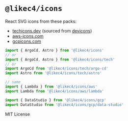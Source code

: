 # `@likec4/icons`

React SVG icons from these packs:
- [techicons.dev](https://techicons.dev/) (sourced from [devicons](https://github.com/devicons/devicon))
- [aws-icons.com](https://aws-icons.com/)
- [gcpicons.com](https://gcpicons.com/)

```ts
import { ArgoCd, Astro } from '@likec4/icons'
// or
import { ArgoCd, Astro } from '@likec4/icons/tech'
// or
import ArgoCd from '@likec4/icons/tech/argo-cd'
import Astro from '@likec4/icons/tech/astro'

// same
import { Lambda } from '@likec4/icons/aws'
import Lambda from '@likec4/icons/aws/lambda'

import { DataStudio } from '@likec4/icons/gcp'
import DataStudio from '@likec4/icons/gcp/data-studio'
```

MIT License
